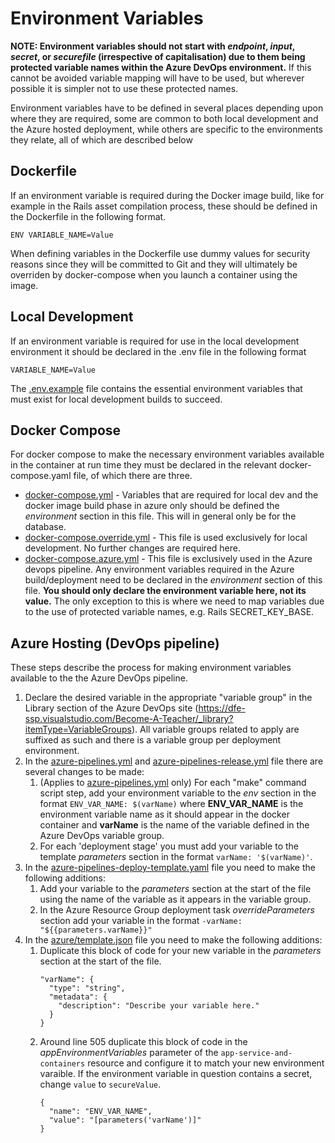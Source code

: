 # Environment Variables

**NOTE: Environment variables should not start with *endpoint*, *input*, *secret*, or *securefile* (irrespective of capitalisation) due to them being protected variable names within the Azure DevOps environment.** If this cannot be avoided variable mapping will have to be used, but wherever possible it is simpler not to use these protected names.

Environment variables have to be defined in several places depending upon where they are required, some are common to both local development and the Azure hosted deployment, while others are specific to the environments they relate, all of which are described below

## Dockerfile

If an environment variable is required during the Docker image build, like for example in the Rails asset compilation process, these should be defined in the Dockerfile in the following format.

`ENV VARIABLE_NAME=Value`

When defining variables in the Dockerfile use dummy values for security reasons since they will be committed to Git and they will ultimately be overriden by docker-compose when you launch a container using the image.

## Local Development

If an environment variable is required for use in the local development environment it should be declared in the .env file in the following format

`VARIABLE_NAME=Value`

The [.env.example](./.env.example) file contains the essential environment variables that must exist for local development builds to succeed.

## Docker Compose

For docker compose to make the necessary environment variables available in the container at run time they must be declared in the relevant docker-compose.yaml file, of which there are three.

* [docker-compose.yml](./docker-compose.yml) - Variables that are required for local dev and the docker image build phase in azure only should be defined the *environment* section in this file. This will in general only be for the database.
* [docker-compose.override.yml](./docker-compose.override.yml) - This file is used exclusively for local development. No further changes are required here.
* [docker-compose.azure.yml](./docker-compose.azure.yml) - This file is exclusively used in the Azure devops pipeline. Any environment variables required in the Azure build/deployment need to be declared in the *environment* section of this file. **You should only declare the environment variable here, not its value.** The only exception to this is where we need to map variables due to the use of protected variable names, e.g. Rails SECRET_KEY_BASE.

## Azure Hosting (DevOps pipeline)

These steps describe the process for making environment variables available to the the Azure DevOps pipeline.

1. Declare the desired variable in the appropriate "variable group" in the Library section of the Azure DevOps site (https://dfe-ssp.visualstudio.com/Become-A-Teacher/_library?itemType=VariableGroups). All variable groups related to apply are suffixed as such and there is a variable group per deployment environment.
1. In the [azure-pipelines.yml](./azure-pipelines.yml) and [azure-pipelines-release.yml](./azure-pipelines-release.yml) file there are several changes to be made:
   1. (Applies to [azure-pipelines.yml](./azure-pipelines.yml) only) For each "make" command script step, add your environment variable to the *env* section in the format `ENV_VAR_NAME: $(varName)` where **ENV_VAR_NAME** is the environment variable name as it should appear in the docker container and **varName** is the name of the variable defined in the Azure DevOps variable group.
   1. For each 'deployment stage' you must add your variable to the template *parameters* section in the format `varName: '$(varName)'`.
1. In the [azure-pipelines-deploy-template.yaml](./azure-pipelines-deploy-template.yml) file you need to make the following additions:
   1. Add your variable to the *parameters* section at the start of the file using the name of the variable as it appears in the variable group.
   1. In the Azure Resource Group deployment task *overrideParameters* section add your variable in the format `-varName: "${{parameters.varName}}"`
1. In the [azure/template.json](./azure/template.json) file you need to make the following additions:
   1. Duplicate this block of code for your new variable in the *parameters* section at the start of the file.
      ```
      "varName": {
        "type": "string",
        "metadata": {
          "description": "Describe your variable here."
        }
      }
      ```
   1. Around line 505 duplicate this block of code in the *appEnvironmentVariables* parameter of the `app-service-and-containers` resource and configure it to match your new environment varaible. If the environment variable in question contains a secret, change `value` to `secureValue`.
      ```
      {
        "name": "ENV_VAR_NAME",
        "value": "[parameters('varName')]"
      }
      ```
